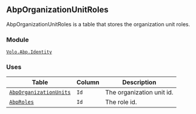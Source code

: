 ## AbpOrganizationUnitRoles

AbpOrganizationUnitRoles is a table that stores the organization unit roles.

### Module

[`Volo.Abp.Identity`](../../Identity.md)

### Uses

| Table | Column | Description |
| --- | --- | --- |
| [`AbpOrganizationUnits`](AbpOrganizationUnits.md) | `Id` | The organization unit id. |
| [`AbpRoles`](../AbpRoles.md) | `Id` | The role id. |